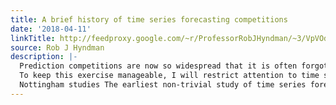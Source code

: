 ```yaml
---
title: A brief history of time series forecasting competitions
date: '2018-04-11'
linkTitle: http://feedproxy.google.com/~r/ProfessorRobJHyndman/~3/VpVOdouBsiE/
source: Rob J Hyndman
description: |-
  Prediction competitions are now so widespread that it is often forgotten how controversial they were when first held, and how influential they have been over the years.
  To keep this exercise manageable, I will restrict attention to time series forecasting competitions &mdash; where only the history of the data is available when producing forecasts.
  Nottingham studies The earliest non-trivial study of time series forecast accuracy was probably by David Reid as part of his PhD at the University of
---
```

